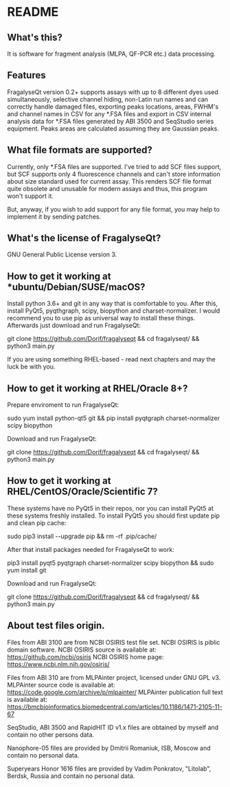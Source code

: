 # README

## What's this?

It is software for fragment analysis (MLPA, QF-PCR etc.) data processing.

## Features

FragalyseQt version 0.2+ supports assays with up to 8 different dyes used simultaneously,
selective channel hiding, non-Latin run names and can correctly handle damaged files,
exporting peaks locations, areas, FWHM's and channel names in CSV for any *.FSA files and
export in CSV internal analysis data for *.FSA files generated by ABI 3500 and SeqStudio
series equipment. Peaks areas are calculated assuming they are Gaussian peaks.

## What file formats are supported?

Currently, only *.FSA files are supported. I've tried to add SCF files support, but SCF
supports only 4 fluorescence channels and can't store information about size standard used
for current assay. This renders SCF file format quite obsolete and unusable for modern
assays and thus, this program won't support it.

But, anyway, if you wish to add support for any file format, you may help to implement it
by sending patches.

## What's the license of FragalyseQt?

GNU General Public License version 3.

## How to get it working at *ubuntu/Debian/SUSE/macOS?

Install python 3.6+ and git in any way that is comfortable to you. After this, install PyQt5,
pyqthgraph, scipy, biopython and charset-normalizer. I would recommend you to use pip as universal
way to install these things. Afterwards just download and run FragalyseQt:

git clone https://github.com/Dorif/fragalyseqt && cd fragalyseqt/ && python3 main.py

If you are using something RHEL-based - read next chapters and may the luck be with you.

## How to get it working at RHEL/Oracle 8+?

Prepare enviroment to run FragalyseQt:

sudo yum install python-qt5 git && pip install pyqtgraph charset-normalizer scipy biopython

Download and run FragalyseQt:

git clone https://github.com/Dorif/fragalyseqt && cd fragalyseqt/ && python3 main.py

## How to get it working at RHEL/CentOS/Oracle/Scientific 7?

These systems have no PyQt5 in their repos, nor you can install PyQt5 at these systems freshly
installed. To install PyQt5 you should first update pip and clean pip cache:

sudo pip3 install --upgrade pip && rm -rf .pip/cache/

After that install packages needed for FragalyseQt to work:

pip3 install pyqt5 pyqtgraph charset-normalizer scipy biopython && sudo yum install git

Download and run FragalyseQt:

git clone https://github.com/Dorif/fragalyseqt && cd fragalyseqt/ && python3 main.py

## About test files origin.

Files from ABI 3100 are from NCBI OSIRIS test file set. NCBI OSIRIS is piblic domain software.
NCBI OSIRIS source is available at: https://github.com/ncbi/osiris
NCBI OSIRIS home page: https://www.ncbi.nlm.nih.gov/osiris/

Files from ABI 310 are from MLPAinter project, licensed under GNU GPL v3.
MLPAinter source code is available at: https://code.google.com/archive/p/mlpainter/
MLPAinter publication full text is available at: https://bmcbioinformatics.biomedcentral.com/articles/10.1186/1471-2105-11-67

SeqStudio, ABI 3500 and RapidHIT ID v1.x files are obtained by myself and contain no other persons data.

Nanophore-05 files are provided by Dmitrii Romaniuk, ISB, Moscow and contain no personal data.

Superyears Honor 1616 files are provided by Vadim Ponkratov, "Litolab", Berdsk, Russia and contain no personal data.
